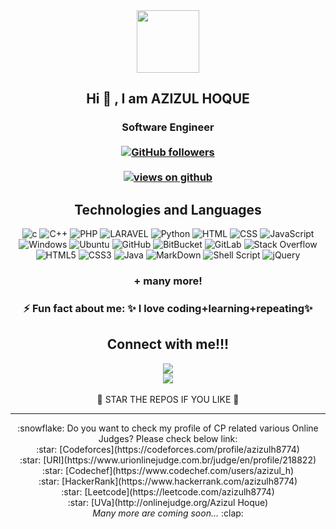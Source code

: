 <div align="center"><img align="center" a href='https://lh3.googleusercontent.com/a-/AFdZucr8_mZPbHzjjWKEdDdc8xGW-fRB_00I4DSFQIwglA=s792-p-rw-no'><img src='https://lh3.googleusercontent.com/a-/AFdZucr8_mZPbHzjjWKEdDdc8xGW-fRB_00I4DSFQIwglA=s792-p-rw-no' width='100' height='100'></a>
<h2 align="center"> Hi 👋 , I am AZIZUL HOQUE <br/></h2> 
<h3 align="center">Software Engineer<br> <br>
  <a href="https://github.com/AzizulBSc/" target="_blank">
    <img alt="GitHub followers" src="https://img.shields.io/github/followers/AzizulBSc?label=Github%20followers&style=for-the-badge">
  </a><br><br>
  <a href="https://github.com/AzizulBSc" target="_blank">
    <img src="https://komarev.com/ghpvc/?username=AzizulBSc&label=Views&color=brightgreen&style=flat-square" alt="views on github" />
  </a>
  </h3> 
      
 <h2 align="center">
Technologies and Languages </h2>


![c](https://img.shields.io/badge/C-00599C?style=flat-square&logo=c&logoColor=white)
![C++](https://img.shields.io/badge/-C++-007ACC?style=flat-square&logo=cplusplus&logoColor=white)
![PHP](https://img.shields.io/badge/PHP-777BB4?style=flat-square&logo=php&logoColor=white)
![LARAVEL](https://img.shields.io/badge/PHP-777BB4?style=flat-square&logo=php&logoColor=white)
![Python](https://img.shields.io/badge/Python-14354C?style=flat-square&logo=python&logoColor=white)
![HTML](https://img.shields.io/badge/HTML-239120?style=flat-square&logo=html5&logoColor=white)
![CSS](https://img.shields.io/badge/CSS-239120?&style=flat-square&logo=css3&logoColor=white)
![JavaScript](https://img.shields.io/badge/-JavaScript-black?style=flat-square&logo=javascript)
![Windows](https://img.shields.io/badge/Windows-0078D6?style=flat-square&logoColor=white)
![Ubuntu](https://img.shields.io/badge/Ubuntu-E95420?style=flat-square&logo=ubuntu&logoColor=white)
![GitHub](https://img.shields.io/badge/-GitHub-181717?style=flat-square&logo=github)
![BitBucket](https://img.shields.io/badge/-BitBucket-darkblue?style=flat-square&logo=bitbucket)
![GitLab](https://img.shields.io/badge/GitLab-330F63?style=flat-square&logo=gitlab&logoColor=white)
![Stack Overflow](https://img.shields.io/badge/Stack_Overflow-FE7A16?style=flat-square&logo=stack-overflow&logoColor=white)
![HTML5](https://img.shields.io/badge/HTML5-E34F26?style=flat-square&logo=html5&logoColor=white)
![CSS3](https://img.shields.io/badge/CSS3-1572B6?style=flat-square&logo=css3&logoColor=white)
![Java](https://img.shields.io/badge/-Java-007396?style=flat-square&logo=java)
![MarkDown](https://img.shields.io/badge/Markdown-000000?style=flat-square&logo=markdown&logoColor=white)
![Shell Script](https://img.shields.io/badge/Shell_Script-121011?style=flat-square&logo=gnu-bash&logoColor=white)
![jQuery](https://img.shields.io/badge/jQuery-0769AD?style=flat-square&logo=jquery&logoColor=white)

<!-- 

![Reddit](https://img.shields.io/badge/Reddit-FF4500?style=flat-square&logo=reddit&logoColor=white)
![Google Play](https://img.shields.io/badge/Google_Play-414141?style=flat-square&logo=google-play&logoColor=white)
![Youtube](https://img.shields.io/badge/YouTube-FF0000?style=flat-square&logo=youtube&logoColor=white)
![dJango](https://img.shields.io/badge/Django-092E20?style=flat-square&logo=django&logoColor=white)
![Heroku](https://img.shields.io/badge/Heroku-430098?style=flat-square&logo=heroku&logoColor=white)
![Microsoft Powerpoint](https://img.shields.io/badge/Microsoft_PowerPoint-B7472A?style=flat-square&logo=microsoft-powerpoint&logoColor=white)
![Microsoft Office](https://img.shields.io/badge/Microsoft_Office-D83B01?style=flat-square&logo=microsoft-office&logoColor=white)
![Microsoft Word](https://img.shields.io/badge/Microsoft_Word-2B579A?style=flat-square&logo=microsoft-word&logoColor=white)

![Linux Kali](https://img.shields.io/badge/Linux_Mint-87CF3E?style=flat-square&logo=linux-mint&logoColor=white)
![Android](https://img.shields.io/badge/Android-3DDC84?style=flat-square&logo=android&logoColor=white)
![WhatsApp](https://img.shields.io/badge/WhatsApp-25D366?style=flat-square&logo=whatsapp&logoColor=white)
![Telegram](https://img.shields.io/badge/Telegram-2CA5E0?style=flat-square&logo=telegram&logoColor=white)
![Gmail](https://img.shields.io/badge/Gmail-D14836?style=flat-square&logo=gmail&logoColor=white)
![Messenger](https://img.shields.io/badge/Messenger-00B2FF?style=flat-square&logo=messenger&logoColor=white)
![Zoom](https://img.shields.io/badge/Zoom-2D8CFF?style=flat-square&logo=zoom&logoColor=white)
![Facebook](https://img.shields.io/badge/Facebook-1877F2?style=flat-square&logo=facebook&logoColor=white)
![Instagram](https://img.shields.io/badge/Instagram-E4405F?style=flat-square&logo=instagram&logoColor=white)
![Twitter](https://img.shields.io/badge/Twitter-1DA1F2?style=flat-square&logo=twitter&logoColor=white)
![LinkedIn](https://img.shields.io/badge/LinkedIn-0077B5?style=flat-square&logo=linkedin&logoColor=white)
-->
<h3> + many more! </h3>
<div align="center">
  


 ### ⚡ Fun fact about me: ✨ I love coding+learning+repeating✨ 
 


<h2>Connect with me!!!</h2>
 
[<img src="https://img.shields.io/badge/linkedin-%230077B5.svg?&style=for-the-badge&logo=linkedin&logoColor=white" />](https://www.linkedin.com/in/azizulcse/)  
[<img src = "https://img.shields.io/badge/facebook-%2320A1F1.svg?&style=for-the-badge&logo=facebook&logoColor=white">](https://facebook.com/azizulhCSE)
<br> <br>
🌟 STAR THE REPOS IF YOU LIKE 🌟

</div>



---------------------------------------------------------------------------------------------------------------------------------------------------------------------------------

 <summary> :snowflake: Do you want to check my profile of CP related various Online Judges? Please check below link:</summary>
<div align="center">
:star: [Codeforces](https://codeforces.com/profile/azizulh8774)<br>
:star: [URI](https://www.urionlinejudge.com.br/judge/en/profile/218822)<br>
:star: [Codechef](https://www.codechef.com/users/azizul_h)<br>
:star: [HackerRank](https://www.hackerrank.com/azizulh8774) <br>
:star: [Leetcode](https://leetcode.com/azizulh8774) <br>
:star: [UVa](http://onlinejudge.org/Azizul Hoque)<br>
<!-- :star: [Toph](https://toph.co/u/FahimFBA) <br>
:star: [HackerEarth](https://www.hackerearth.com/@md.fahim3) <br>
:star: [Dimik OJ](https://dimikoj.com/)  <br>
:star: [CodingBat](https://codingbat.com/) <br>
:star: [SPOJ](https://www.spoj.com/users/fahimfba/) <br>
:star: [LightOJ](http://lightoj.com/) <br>
:star: [Timus](https://acm.timus.ru/author.aspx?id=302862)<br>
:star: [AMT](http://orac.amt.edu.au/)<br>
:star: [CodeMarshal](https://algo.codemarshal.org/users/FahimFBA) <br> <details></details> -->
<i>Many more are coming soon...</i> :clap: </div> 
